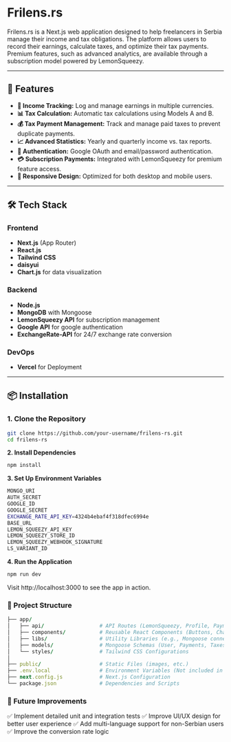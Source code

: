 # Frilens.rs

Frilens.rs is a Next.js web application designed to help freelancers in Serbia manage their income and tax obligations. The platform allows users to record their earnings, calculate taxes, and optimize their tax payments. Premium features, such as advanced analytics, are available through a subscription model powered by LemonSqueezy.

---

## 🚀 Features

- **📌 Income Tracking:** Log and manage earnings in multiple currencies.
- **📊 Tax Calculation:** Automatic tax calculations using Models A and B.
- **💰 Tax Payment Management:** Track and manage paid taxes to prevent duplicate payments.
- **📈 Advanced Statistics:** Yearly and quarterly income vs. tax reports.
- **🔐 Authentication:** Google OAuth and email/password authentication.
- **💳 Subscription Payments:** Integrated with LemonSqueezy for premium feature access.
- **📱 Responsive Design:** Optimized for both desktop and mobile users.

---

## 🛠️ Tech Stack

### **Frontend**
- **Next.js** (App Router)
- **React.js**
- **Tailwind CSS**
- **daisyui**
- **Chart.js** for data visualization

### **Backend**
- **Node.js**
- **MongoDB** with Mongoose
- **LemonSqueezy API** for subscription management
- **Google API** for google authentication
- **ExchangeRate-API** for 24/7 exchange rate conversion

### **DevOps**
- **Vercel** for Deployment

---

## 📦 Installation

### **1. Clone the Repository**
```bash
git clone https://github.com/your-username/frilens-rs.git
cd frilens-rs

```
**2. Install Dependencies**
```bash
npm install
```
**3. Set Up Environment Variables**
```bash
MONGO_URI
AUTH_SECRET
GOOGLE_ID
GOOGLE_SECRET
EXCHANGE_RATE_API_KEY=4324b4ebaf4f318dfec6994e
BASE_URL
LEMON_SQUEEZY_API_KEY
LEMON_SQUEEZY_STORE_ID
LEMON_SQUEEZY_WEBHOOK_SIGNATURE
LS_VARIANT_ID
```
**4. Run the Application**
```bash
npm run dev
```
Visit http://localhost:3000 to see the app in action.

### **📂 Project Structure**
```ruby
├── app/
│   ├── api/                  # API Routes (LemonSqueezy, Profile, Payments)
│   ├── components/           # Reusable React Components (Buttons, Charts)
│   ├── libs/                 # Utility Libraries (e.g., Mongoose connection)
│   ├── models/               # Mongoose Schemas (User, Payments, Taxes)
│   └── styles/               # Tailwind CSS Configurations
│
├── public/                   # Static Files (images, etc.)
├── .env.local                # Environment Variables (Not included in repo)
├── next.config.js            # Next.js Configuration
└── package.json              # Dependencies and Scripts
```
### **🔮 Future Improvements**
✅ Implement detailed unit and integration tests
✅ Improve UI/UX design for better user experience
✅ Add multi-language support for non-Serbian users
✅ Improve the conversion rate logic







